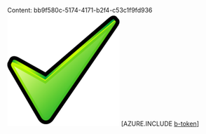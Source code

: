 Content: bb9f580c-5174-4171-b2f4-c53c1f9fd936![image](ca2312f4-0632-40e3-a3e4-59ec8175aae4.png)
[AZURE.INCLUDE [b-token](4a9c8447-4ddc-4482-ae29-555f3121fd54.md)]
